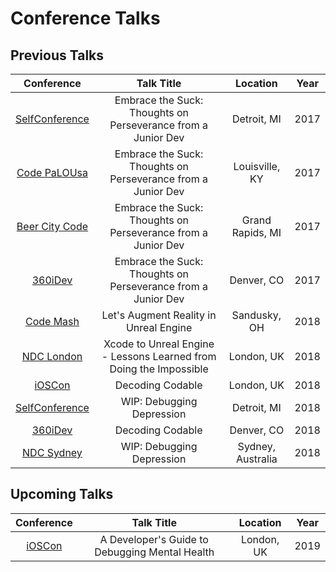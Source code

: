 # Conference Talks #
## Previous Talks ##
| Conference | Talk Title | Location | Year |
| :--------: | :--------: | :------: | :--: |
| [SelfConference](http://selfconference.org/) | Embrace the Suck: Thoughts on Perseverance from a Junior Dev | Detroit, MI | 2017 |
| [Code PaLOUsa](http://www.codepalousa.com/) | Embrace the Suck: Thoughts on Perseverance from a Junior Dev | Louisville, KY | 2017 |
| [Beer City Code](http://beercitycode.com/) | Embrace the Suck: Thoughts on Perseverance from a Junior Dev | Grand Rapids, MI | 2017 |
| [360iDev](https://360idev.com/) | Embrace the Suck: Thoughts on Perseverance from a Junior Dev | Denver, CO | 2017 |
| [Code Mash](http://www.codemash.org/) | Let's Augment Reality in Unreal Engine | Sandusky, OH | 2018 |
| [NDC London](https://ndc-london.com/) | Xcode to Unreal Engine - Lessons Learned from Doing the Impossible | London, UK | 2018 |
| [iOSCon](https://skillsmatter.com/conferences/9319-ioscon-2018-the-conference-for-ios-and-swift-developers) | Decoding Codable | London, UK | 2018 |
| [SelfConference](http://selfconference.org/) | WIP: Debugging Depression | Detroit, MI | 2018 |
| [360iDev](https://360idev.com/) | Decoding Codable | Denver, CO | 2018 |
| [NDC Sydney](https://ndcsydney.com/) | WIP: Debugging Depression | Sydney, Australia | 2018 |


## Upcoming Talks ##
| Conference | Talk Title | Location | Year |
| :--------: | :--------: | :------: | :--: |
| [iOSCon](https://skillsmatter.com/conferences/10823-ioscon-2019-the-conference-for-ios-and-swift-developers) | A Developer's Guide to Debugging Mental Health | London, UK | 2019 |


